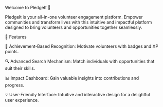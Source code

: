 Welcome to PledgeIt 🎉

PledgeIt is your all-in-one volunteer engagement platform. Empower communities and transform lives with this intuitive and impactful platform designed to bring volunteers and opportunities together seamlessly.

🌟 Features

🎯 Achievement-Based Recognition: Motivate volunteers with badges and XP points.

🔍 Advanced Search Mechanism: Match individuals with opportunities that suit their skills.

📊 Impact Dashboard: Gain valuable insights into contributions and progress.

💡 User-Friendly Interface: Intuitive and interactive design for a delightful user experience.
